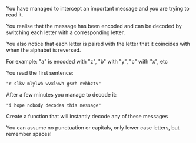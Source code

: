 You have managed to intercept an important message and you are trying to read it.

You realise that the message has been encoded and can be decoded by switching each letter with a corresponding letter.

You also notice that each letter is paired with the letter that it coincides with when the alphabet is reversed.

For example: "a" is encoded with "z", "b" with "y", "c" with "x", etc

You read the first sentence:
```
"r slkv mlylwb wvxlwvh gsrh nvhhztv"
```

After a few minutes you manage to decode it:
```
"i hope nobody decodes this message"
```
Create a function that will instantly decode any of these messages

You can assume no punctuation or capitals, only lower case letters, but remember spaces!